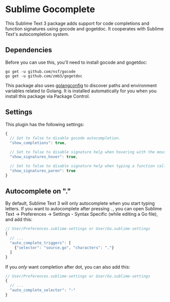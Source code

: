 # Sublime Gocomplete

This Sublime Text 3 package adds support for code completions and function
signatures using gocode and gogetdoc. It cooperates with Sublime Text's
autocompletion system.

## Dependencies

Before you can use this, you'll need to install gocode and gogetdoc:

```
go get -u github.com/nsf/gocode
go get -u github.com/zmb3/gogetdoc
```

This package also uses [golangconfig] to discover paths and environment
variables related to Golang. It is installed automatically for you when you
install this package via Package Control.

[golangconfig]: http://github.com/golang/sublime-config

## Settings

This plugin has the following settings:

```javascript
{
  // Set to false to disable gocode autocompletion.
  "show_completions": true,

  // Set to false to disable signature help when hovering with the mouse.
  "show_signatures_hover": true,

  // Set to false to disable signature help when typing a function call.
  "show_signatures_paren": true
}
```

## Autocomplete on "."

By default, Sublime Text 3 will only autocomplete when you start typing
letters. If you want to autocomplete after pressing `.`, you can open Sublime
Text -> Preferences -> Settings - Syntax Specific (while editing a Go file),
and add this:

```javascript
// User/Preferences.sublime-settings or User/Go.sublime-settings
{
  // ...
  "auto_complete_triggers": [
    {"selector": "source.go", "characters": "."}
  ]
}
```

If you *only* want completion after dot, you can also add this:

```javascript
// User/Preferences.sublime-settings or User/Go.sublime-settings
{
  // ...
  "auto_complete_selector": "-"
}
```
